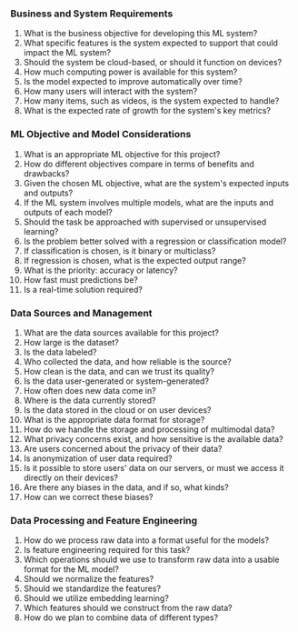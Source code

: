 ### **Business and System Requirements**
1. What is the business objective for developing this ML system?
2. What specific features is the system expected to support that could impact the ML system?
3. Should the system be cloud-based, or should it function on devices?
4. How much computing power is available for this system?
5. Is the model expected to improve automatically over time?
6. How many users will interact with the system?
7. How many items, such as videos, is the system expected to handle?
8. What is the expected rate of growth for the system's key metrics?

### **ML Objective and Model Considerations**
1. What is an appropriate ML objective for this project?
2. How do different objectives compare in terms of benefits and drawbacks?
3. Given the chosen ML objective, what are the system's expected inputs and outputs?
4. If the ML system involves multiple models, what are the inputs and outputs of each model?
5. Should the task be approached with supervised or unsupervised learning?
6. Is the problem better solved with a regression or classification model?
7. If classification is chosen, is it binary or multiclass?
8. If regression is chosen, what is the expected output range?
9. What is the priority: accuracy or latency?
10. How fast must predictions be?
11. Is a real-time solution required?

### **Data Sources and Management**
1. What are the data sources available for this project?
2. How large is the dataset?
3. Is the data labeled?
4. Who collected the data, and how reliable is the source?
5. How clean is the data, and can we trust its quality?
6. Is the data user-generated or system-generated?
7. How often does new data come in?
8. Where is the data currently stored?
9. Is the data stored in the cloud or on user devices?
10. What is the appropriate data format for storage?
11. How do we handle the storage and processing of multimodal data?
12. What privacy concerns exist, and how sensitive is the available data?
13. Are users concerned about the privacy of their data?
14. Is anonymization of user data required?
15. Is it possible to store users' data on our servers, or must we access it directly on their devices?
16. Are there any biases in the data, and if so, what kinds?
17. How can we correct these biases?

### **Data Processing and Feature Engineering**
1. How do we process raw data into a format useful for the models?
2. Is feature engineering required for this task?
3. Which operations should we use to transform raw data into a usable format for the ML model?
4. Should we normalize the features?
5. Should we standardize the features?
6. Should we utilize embedding learning?
7. Which features should we construct from the raw data?
8. How do we plan to combine data of different types?